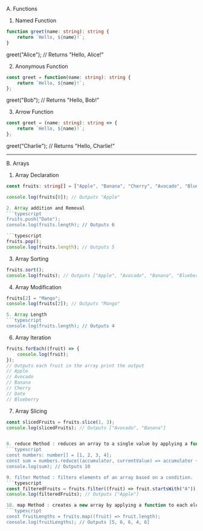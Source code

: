 A. Functions

1. Named Function
```typescript
function greet(name: string): string {
    return `Hello, ${name}!`;
}
```
greet("Alice"); // Returns "Hello, Alice!"

2. Anonymous Function
```typescript
const greet = function(name: string): string {
    return `Hello, ${name}!`;
};
```
greet("Bob"); // Returns "Hello, Bob!"

3. Arrow Function
```typescript
const greet = (name: string): string => {
    return `Hello, ${name}!`;
};
```
greet("Charlie"); // Returns "Hello, Charlie!"

******************************************************************************************************************

B. Arrays
1. Array Declaration
```typescript
const fruits: string[] = ["Apple", "Banana", "Cherry", "Avocado", "Blueberry"];

console.log(fruits[0]); // Outputs "Apple"

2. Array addition and Removal 
```typescript
fruits.push("Date");
console.log(fruits.length); // Outputs 6

```typescript
fruits.pop();
console.log(fruits.length); // Outputs 5
```
3. Array Sorting
```typescript
fruits.sort();
console.log(fruits); // Outputs ["Apple", "Avocado", "Banana", "Blueberry", "Cherry", "Date"]
```
4. Array Modification
```typescript
fruits[2] = "Mango";
console.log(fruits[2]); // Outputs "Mango"

5. Array Length
```typescript
console.log(fruits.length); // Outputs 4
```
6. Array Iteration
```typescript
fruits.forEach((fruit) => {
    console.log(fruit);
});
// Outputs each fruit in the array print the output
// Apple
// Avocado
// Banana
// Cherry
// Date
// Blueberry
```
7. Array Slicing
```typescript
const slicedFruits = fruits.slice(1, 3);
console.log(slicedFruits); // Outputs ["Avocado", "Banana"]


8. reduce Method : reduces an array to a single value by applying a function to each element.
```typescript
const numbers: number[] = [1, 2, 3, 4];
const sum = numbers.reduce((accumulator, currentValue) => accumulator + currentValue, 0);
console.log(sum); // Outputs 10

9. filter Method : filters elements of an array based on a condition.
```typescript
const filteredFruits = fruits.filter((fruit) => fruit.startsWith("A"));
console.log(filteredFruits); // Outputs ["Apple"]

10. map Method : creates a new array by applying a function to each element of the original array.
```typescript
const fruitLengths = fruits.map((fruit) => fruit.length);
console.log(fruitLengths); // Outputs [5, 6, 6, 4, 6]